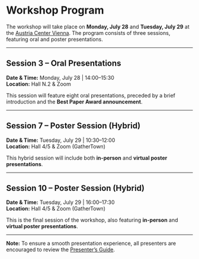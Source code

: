 # Workshop Program

The workshop will take place on **Monday, July 28** and **Tuesday, July 29** at the [Austria Center Vienna](https://www.acv.at/en/). The program consists of three sessions, featuring oral and poster presentations.

---

## Session 3 – Oral Presentations  
**Date & Time:** Monday, July 28 | 14:00–15:30  
**Location:** Hall N.2 & Zoom  

This session will feature eight oral presentations, preceded by a brief introduction and the **Best Paper Award announcement**.

---

## Session 7 – Poster Session (Hybrid)  
**Date & Time:** Tuesday, July 29 | 10:30–12:00  
**Location:** Hall 4/5 & Zoom (GatherTown)  

This hybrid session will include both **in-person** and **virtual poster presentations**.

---

## Session 10 – Poster Session (Hybrid)  
**Date & Time:** Tuesday, July 29 | 16:00–17:30  
**Location:** Hall 4/5 & Zoom (GatherTown)

This is the final session of the workshop, also featuring **in-person** and **virtual poster presentations**.

---

**Note:** To ensure a smooth presentation experience, all presenters are encouraged to review the [Presenter’s Guide](https://docs.google.com/presentation/d/1PJOyaKKAezi_YFpaTS-nHv4xacgcVswnukFgc6ZY_QM/edit?usp=sharing).